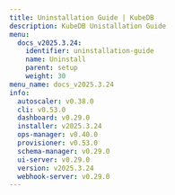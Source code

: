 ```yaml
---
title: Uninstallation Guide | KubeDB
description: KubeDB Unistallation Guide
menu:
  docs_v2025.3.24:
    identifier: uninstallation-guide
    name: Uninstall
    parent: setup
    weight: 30
menu_name: docs_v2025.3.24
info:
  autoscaler: v0.38.0
  cli: v0.53.0
  dashboard: v0.29.0
  installer: v2025.3.24
  ops-manager: v0.40.0
  provisioner: v0.53.0
  schema-manager: v0.29.0
  ui-server: v0.29.0
  version: v2025.3.24
  webhook-server: v0.29.0
---
```


